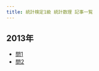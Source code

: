 ```yaml
---
title: 統計検定1級 統計数理 記事一覧
---
```

## 2013年

- [問1](/posts/grade1_1/2013/1.md)
- [問2](/posts/grade1_1/2013/2.md)
